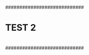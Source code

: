 ############################
#                          #
#        TEST 2            #
#                          #
############################
